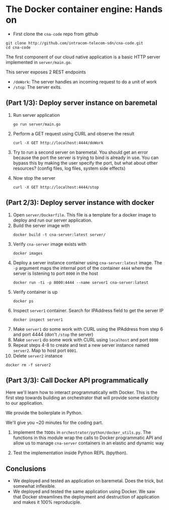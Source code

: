 # The Docker container engine: Hands on

- First clone the `cna-code` repo from github

```
git clone http://github.com/intracom-telecom-sdn/cna-code.git
cd cna-code
```

The first component of our cloud native application is a basic HTTP server
implemented in `server/main.go`.

This server exposes 2 REST endpoints
- `/doWork`: The server handles an incoming request to do a unit of work
- `/stop`: The server exits.

## (Part 1/3): Deploy server instance on baremetal

1. Run server application

   ```
   go run server/main.go
   ```
2. Perform a GET request using CURL and observe the result

   ```
   curl -X GET http://localhost:4444/doWork
   ```
3. Try to run a second server on baremetal. You should get an error because the port the server
   is trying to bind is already in use. You can bypass this by making the user specify the port,
   but what about other resources? (config files, log files, system side effects)

4. Now stop the server

   ```
   curl -X GET http://localhost:4444/stop
   ```

## (Part 2/3): Deploy server instance with docker

1. Open `server/Dockerfile`. This file is a template for a docker image to
   deploy and run our server application.
2. Build the server image with
   ```
   docker build -t cna-server:latest server/
   ```
3. Verify `cna-server` image exists with
   ```
   docker images
   ```
4. Deploy a server instance container using `cna-server:latest` image.
   The `-p` argument maps the internal port of the container `4444` where
   the server is listening to port `8000` in the host
   ```
   docker run -ti -p 8000:4444 --name server1 cna-server:latest
   ```
5. Verify container is up
   ```
   docker ps
   ```
6. Inspect `server1` container. Search for IPAddress field to get the server IP
   ```
   docker inspect server1
   ```
7. Make `server1` do some work with CURL using the IPAddress from step 6 and port
   4444 (don't `/stop` the server)
8. Make `server1` do some work with CURL using `localhost` and port `8000`
9. Repeat steps 4-8 to create and test a new server instance named `server2`.
   Map to host port `8001`.
10. Delete `server2` instance
   ```
   docker rm -f server2
   ```

## (Part 3/3): Call Docker API programmatically

Here we'll learn how to interact programmatically with Docker. This is the first
step towards building an orchestrator that will provide some elasticity to our
application.

We provide the boilerplate in Python.

We'll give you ~20 minutes for the coding part.

1. Implement the `TODOs` in `orchestrator/python/docker_utils.py`. The functions in
   this module wrap the calls to Docker programmatic API and allow us to manage
   `cna-server` containers in an elastic and dynamic way

2. Test the implementation inside Python REPL (bpython).

## Conclusions

- We deployed and tested an application on baremetal. Does the trick, but
  somewhat inflexible.
- We deployed and tested the same application using Docker. We saw that Docker
  streamlines the deployment and destruction of application and makes it 100%
  reproduciple.
